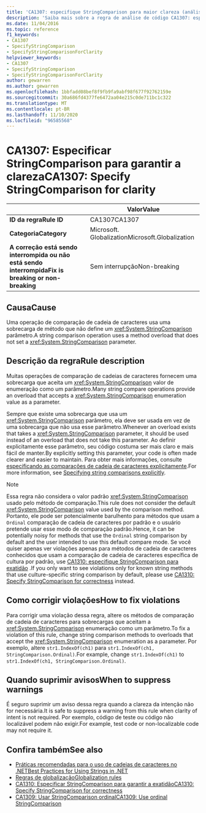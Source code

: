 ```yaml
---
title: 'CA1307: especifique StringComparison para maior clareza (análise de código)'
description: 'Saiba mais sobre a regra de análise de código CA1307: especificar StringComparison para fins de clareza'
ms.date: 11/04/2016
ms.topic: reference
f1_keywords:
- CA1307
- SpecifyStringComparison
- SpecifyStringComparisonForClarity
helpviewer_keywords:
- CA1307
- SpecifyStringComparison
- SpecifyStringComparisonForClarity
author: gewarren
ms.author: gewarren
ms.openlocfilehash: 1bbfadd08bef8f9fb9fa9abf98f677f92762159e
ms.sourcegitcommit: 30a686fd4377fe6472aa04e215c0de711bc1c322
ms.translationtype: MT
ms.contentlocale: pt-BR
ms.lasthandoff: 11/10/2020
ms.locfileid: "96585568"
---
```

# <a name="ca1307-specify-stringcomparison-for-clarity"></a><span data-ttu-id="ecc38-103">CA1307: Especificar StringComparison para garantir a clareza</span><span class="sxs-lookup"><span data-stu-id="ecc38-103">CA1307: Specify StringComparison for clarity</span></span>

| | <span data-ttu-id="ecc38-104">Valor</span><span class="sxs-lookup"><span data-stu-id="ecc38-104">Value</span></span> |
|-|-|
| <span data-ttu-id="ecc38-105">**ID da regra**</span><span class="sxs-lookup"><span data-stu-id="ecc38-105">**Rule ID**</span></span> |<span data-ttu-id="ecc38-106">CA1307</span><span class="sxs-lookup"><span data-stu-id="ecc38-106">CA1307</span></span>|
| <span data-ttu-id="ecc38-107">**Categoria**</span><span class="sxs-lookup"><span data-stu-id="ecc38-107">**Category**</span></span> |<span data-ttu-id="ecc38-108">Microsoft. Globalization</span><span class="sxs-lookup"><span data-stu-id="ecc38-108">Microsoft.Globalization</span></span>|
| <span data-ttu-id="ecc38-109">**A correção está sendo interrompida ou não está sendo interrompida**</span><span class="sxs-lookup"><span data-stu-id="ecc38-109">**Fix is breaking or non-breaking**</span></span> |<span data-ttu-id="ecc38-110">Sem interrupção</span><span class="sxs-lookup"><span data-stu-id="ecc38-110">Non-breaking</span></span>|

## <a name="cause"></a><span data-ttu-id="ecc38-111">Causa</span><span class="sxs-lookup"><span data-stu-id="ecc38-111">Cause</span></span>

<span data-ttu-id="ecc38-112">Uma operação de comparação de cadeia de caracteres usa uma sobrecarga de método que não define um <xref:System.StringComparison> parâmetro.</span><span class="sxs-lookup"><span data-stu-id="ecc38-112">A string comparison operation uses a method overload that does not set a <xref:System.StringComparison> parameter.</span></span>

## <a name="rule-description"></a><span data-ttu-id="ecc38-113">Descrição da regra</span><span class="sxs-lookup"><span data-stu-id="ecc38-113">Rule description</span></span>

<span data-ttu-id="ecc38-114">Muitas operações de comparação de cadeias de caracteres fornecem uma sobrecarga que aceita um <xref:System.StringComparison> valor de enumeração como um parâmetro.</span><span class="sxs-lookup"><span data-stu-id="ecc38-114">Many string compare operations provide an overload that accepts a <xref:System.StringComparison> enumeration value as a parameter.</span></span>

<span data-ttu-id="ecc38-115">Sempre que existe uma sobrecarga que usa um <xref:System.StringComparison> parâmetro, ela deve ser usada em vez de uma sobrecarga que não usa esse parâmetro.</span><span class="sxs-lookup"><span data-stu-id="ecc38-115">Whenever an overload exists that takes a <xref:System.StringComparison> parameter, it should be used instead of an overload that does not take this parameter.</span></span> <span data-ttu-id="ecc38-116">Ao definir explicitamente esse parâmetro, seu código costuma ser mais claro e mais fácil de manter.</span><span class="sxs-lookup"><span data-stu-id="ecc38-116">By explicitly setting this parameter, your code is often made clearer and easier to maintain.</span></span> <span data-ttu-id="ecc38-117">Para obter mais informações, consulte [especificando as comparações de cadeia de caracteres explicitamente](../../../standard/base-types/best-practices-strings.md#specifying-string-comparisons-explicitly).</span><span class="sxs-lookup"><span data-stu-id="ecc38-117">For more information, see [Specifying string comparisons explicitly](../../../standard/base-types/best-practices-strings.md#specifying-string-comparisons-explicitly).</span></span>

> [!NOTE]
> <span data-ttu-id="ecc38-118">Essa regra não considera o valor padrão <xref:System.StringComparison> usado pelo método de comparação.</span><span class="sxs-lookup"><span data-stu-id="ecc38-118">This rule does not consider the default <xref:System.StringComparison> value used by the comparison method.</span></span> <span data-ttu-id="ecc38-119">Portanto, ele pode ser potencialmente barulhento para métodos que usam a `Ordinal` comparação de cadeia de caracteres por padrão e o usuário pretende usar esse modo de comparação padrão.</span><span class="sxs-lookup"><span data-stu-id="ecc38-119">Hence, it can be potentially noisy for methods that use the `Ordinal` string comparison by default and the user intended to use this default compare mode.</span></span>
> <span data-ttu-id="ecc38-120">Se você quiser apenas ver violações apenas para métodos de cadeia de caracteres conhecidos que usam a comparação de cadeia de caracteres específica de cultura por padrão, use [CA1310: especifique StringComparison para exatidão](ca1310.md) .</span><span class="sxs-lookup"><span data-stu-id="ecc38-120">If you only want to see violations only for known string methods that use culture-specific string comparison by default, please use [CA1310: Specify StringComparison for correctness](ca1310.md) instead.</span></span>

## <a name="how-to-fix-violations"></a><span data-ttu-id="ecc38-121">Como corrigir violações</span><span class="sxs-lookup"><span data-stu-id="ecc38-121">How to fix violations</span></span>

<span data-ttu-id="ecc38-122">Para corrigir uma violação dessa regra, altere os métodos de comparação de cadeia de caracteres para sobrecargas que aceitam a <xref:System.StringComparison> enumeração como um parâmetro.</span><span class="sxs-lookup"><span data-stu-id="ecc38-122">To fix a violation of this rule, change string comparison methods to overloads that accept the <xref:System.StringComparison> enumeration as a parameter.</span></span> <span data-ttu-id="ecc38-123">Por exemplo, altere `str1.IndexOf(ch1)` para `str1.IndexOf(ch1, StringComparison.Ordinal)`.</span><span class="sxs-lookup"><span data-stu-id="ecc38-123">For example, change `str1.IndexOf(ch1)` to `str1.IndexOf(ch1, StringComparison.Ordinal)`.</span></span>

## <a name="when-to-suppress-warnings"></a><span data-ttu-id="ecc38-124">Quando suprimir avisos</span><span class="sxs-lookup"><span data-stu-id="ecc38-124">When to suppress warnings</span></span>

<span data-ttu-id="ecc38-125">É seguro suprimir um aviso dessa regra quando a clareza da intenção não for necessária.</span><span class="sxs-lookup"><span data-stu-id="ecc38-125">It is safe to suppress a warning from this rule when clarity of intent is not required.</span></span> <span data-ttu-id="ecc38-126">Por exemplo, código de teste ou código não localizável podem não exigir.</span><span class="sxs-lookup"><span data-stu-id="ecc38-126">For example, test code or non-localizable code may not require it.</span></span>

## <a name="see-also"></a><span data-ttu-id="ecc38-127">Confira também</span><span class="sxs-lookup"><span data-stu-id="ecc38-127">See also</span></span>

- [<span data-ttu-id="ecc38-128">Práticas recomendadas para o uso de cadeias de caracteres no .NET</span><span class="sxs-lookup"><span data-stu-id="ecc38-128">Best Practices for Using Strings in .NET</span></span>](../../../standard/base-types/best-practices-strings.md)
- [<span data-ttu-id="ecc38-129">Regras de globalização</span><span class="sxs-lookup"><span data-stu-id="ecc38-129">Globalization rules</span></span>](globalization-warnings.md)
- [<span data-ttu-id="ecc38-130">CA1310: Especificar StringComparison para garantir a exatidão</span><span class="sxs-lookup"><span data-stu-id="ecc38-130">CA1310: Specify StringComparison for correctness</span></span>](ca1310.md)
- [<span data-ttu-id="ecc38-131">CA1309: Usar StringComparison ordinal</span><span class="sxs-lookup"><span data-stu-id="ecc38-131">CA1309: Use ordinal StringComparison</span></span>](ca1309.md)
